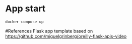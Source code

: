 # App start

```docker-compose up```

#References
Flask app template based on https://github.com/miguelgrinberg/oreilly-flask-apis-video